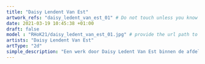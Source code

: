 ```yaml
---
title: "Daisy Lendent Van Est"
artwork_refs: "daisy_ledent_van_est_01" # Do not touch unless you know what you are doing
date: 2021-03-19 10:45:38 +01:00
draft: false
model : "RHoK21/daisy_ledent_van_est_01.jpg" # provide the url path to the model
artists: "Daisy Lendent Van Est"
artType: "2d"
simple_description: "Een werk door Daisy Ledent Van Est binnen de afdeling Tekenkunst.<br><br><br><br> Een project gerealiseerd door Dirk Derom in opdracht van het <a href='https://www.sdko.brussels'>SDKO</a> en met steun van de <a href='https://www.vgc.be/wie-zijn-wij/actief-beleid-brussel/onderwijs'>VGC</a>."
---
```


